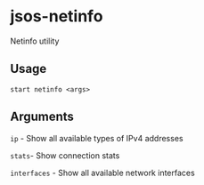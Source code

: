 # jsos-netinfo
Netinfo utility
## Usage
`start netinfo <args>`
## Arguments
`ip` - Show all available types of IPv4 addresses

`stats`- Show connection stats

`interfaces` - Show all available network interfaces
